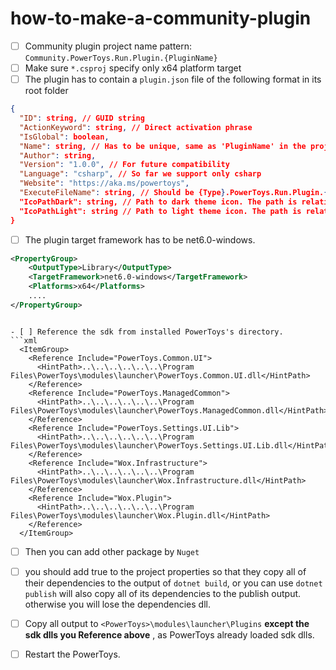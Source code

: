# how-to-make-a-community-plugin

- [ ] Community plugin project name pattern: `Community.PowerToys.Run.Plugin.{PluginName}`
- [ ] Make sure `*.csproj` specify only x64 platform target
- [ ] The plugin has to contain a `plugin.json` file of the following format in its root folder
```json
{
  "ID": string, // GUID string
  "ActionKeyword": string, // Direct activation phrase
  "IsGlobal": boolean,
  "Name": string, // Has to be unique, same as 'PluginName' in the project name pattern  
  "Author": string,
  "Version": "1.0.0", // For future compatibility
  "Language": "csharp", // So far we support only csharp 
  "Website": "https://aka.ms/powertoys",
  "ExecuteFileName": string, // Should be {Type}.PowerToys.Run.Plugin.{PluginName}.dll
  "IcoPathDark": string, // Path to dark theme icon. The path is relative to the root plugin folder 
  "IcoPathLight": string // Path to light theme icon. The path is relative to the root plugin folder 
}
```
- [ ] The plugin target framework has to be net6.0-windows.
```xml
<PropertyGroup>
    <OutputType>Library</OutputType>
    <TargetFramework>net6.0-windows</TargetFramework>
    <Platforms>x64</Platforms>
    ....
</PropertyGroup>
```
```

- [ ] Reference the sdk from installed PowerToys's directory.
```xml
  <ItemGroup>
    <Reference Include="PowerToys.Common.UI">
      <HintPath>..\..\..\..\..\..\Program Files\PowerToys\modules\launcher\PowerToys.Common.UI.dll</HintPath>
    </Reference>
    <Reference Include="PowerToys.ManagedCommon">
      <HintPath>..\..\..\..\..\..\Program Files\PowerToys\modules\launcher\PowerToys.ManagedCommon.dll</HintPath>
    </Reference>
    <Reference Include="PowerToys.Settings.UI.Lib">
      <HintPath>..\..\..\..\..\..\Program Files\PowerToys\modules\launcher\PowerToys.Settings.UI.Lib.dll</HintPath>
    </Reference>
    <Reference Include="Wox.Infrastructure">
      <HintPath>..\..\..\..\..\..\Program Files\PowerToys\modules\launcher\Wox.Infrastructure.dll</HintPath>
    </Reference>
    <Reference Include="Wox.Plugin">
      <HintPath>..\..\..\..\..\..\Program Files\PowerToys\modules\launcher\Wox.Plugin.dll</HintPath>
    </Reference>
  </ItemGroup>
```

- [ ] Then you can add other package by `Nuget`
- [ ] you  should add <EnableDynamicLoading>true</EnableDynamicLoading> to the project properties so that they copy all of their dependencies to the output of `dotnet build`, or you can use `dotnet publish` will also copy all of its dependencies to the publish output. otherwise you will lose the dependencies dll.

- [ ] Copy all output to `<PowerToys>\modules\launcher\Plugins` **except the sdk dlls you Reference above** , as PowerToys already loaded sdk dlls.

- [ ] Restart the PowerToys.